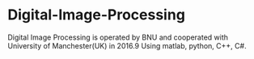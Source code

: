 # Digital-Image-Processing
Digital Image Processing is operated by BNU and cooperated with University of Manchester(UK) in 2016.9   Using matlab, python, C++, C#.
